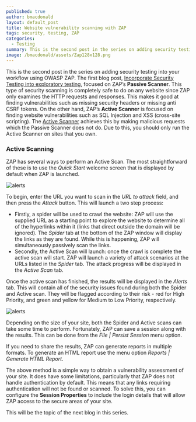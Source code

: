 ```yaml
---
published: true
author: bmacdonald
layout: default_post
title: Website vulnerability scanning with ZAP
tags: security, testing, ZAP
categories:
  - Testing
summary: This is the second post in the series on adding security testing into your workflow - how to actively scan a website for security vulnerabilities using OWASP ZAP
image: /bmacdonald/assets/Zap128x128.png
---
```

This is the second post in the series on adding security testing into your workflow using OWASP ZAP.
The first blog post, [Incorporate Security Testing into exploratory testing](http://blog.scottlogic.com/2018/02/27/incorporate-security-testing-into-exploratory-testing.html), focused on ZAP’s **Passive Scanner**. This type of security scanning is completely safe to do on any website since ZAP only examines the HTTP requests and responses. This makes it good at finding vulnerabilities such as missing security headers or missing anti CSRF tokens. On the other hand, ZAP’s **Active Scanner** is focused on finding website vulnerabilities such as SQL Injection and XSS (cross-site scripting). The [Active Scanner](https://github.com/zaproxy/zap-core-help/wiki/HelpStartConceptsAscan) achieves this by making malicious requests which the Passive Scanner does not do. Due to this, you should only run the Active Scanner on sites that you own.

### Active Scanning
ZAP has several ways to perform an Active Scan. The most straightforward of these is to use the _Quick Start_ welcome screen that is displayed by default when ZAP is launched.


![alerts]({{site.baseurl}}/bmacdonald/assets/zap-2-2.png "Quick Start welcome screen")

To begin, enter the URL you want to scan in the _URL to attack_ field, and then press the _Attack_ button. This will launch a two step process:

- Firstly,  a spider will be used to crawl the website: ZAP will use the supplied URL as a starting point to explore the website to determine all of the hyperlinks within it (links that direct outside the domain will be ignored). The _Spider_ tab at the bottom of the ZAP window will display the links as they are found. While this is happening, ZAP will simultaneously passively scan the links.
- Secondly, the Active Scan will launch: once the crawl is complete the active scan will start. ZAP will launch a variety of attack scenarios at the URLs listed in the _Spider_ tab. The attack progress will be displayed in the _Active Scan_ tab. 

Once the active scan has finished, the results will be displayed in the _Alerts_ tab. This will contain all of the security issues found during both the Spider and Active scan. They will be flagged according to their risk - red for High Priority, and green and yellow for Medium to Low Priority, respectively.

![alerts]({{site.baseurl}}/bmacdonald/assets/zap-2-1.png "Alerts tab") 

Depending on the size of your site, both the Spider and Active scans can take some time to perform. Fortunately, ZAP can save a session along with the results. This can be done from the _File \| Persist Session_ menu option.

If you need to share the results, ZAP can generate reports in multiple formats. To generate an HTML report use the menu option _Reports \| Generate HTML Report_.

The above method is a simple way to obtain a vulnerability assessment of your site. It does have some limitations, particularly that ZAP does not handle authentication by default. This means that any links requiring authentication will not be found or scanned.
To solve this, you can configure the **Session Properties** to include the login details that will allow ZAP access to the secure areas of your site.

This will be the topic of the next blog in this series.







